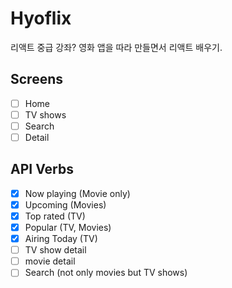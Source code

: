 # Hyoflix

리액트 중급 강좌?
영화 앱을 따라 만들면서 리액트 배우기.

## Screens

-   [ ] Home
-   [ ] TV shows
-   [ ] Search
-   [ ] Detail

## API Verbs

-   [x] Now playing (Movie only)
-   [x] Upcoming (Movies)
-   [x] Top rated (TV)
-   [x] Popular (TV, Movies)
-   [x] Airing Today (TV)
-   [ ] TV show detail
-   [ ] movie detail
-   [ ] Search (not only movies but TV shows)
